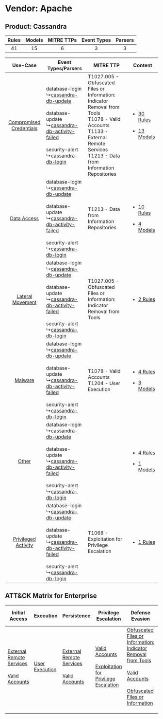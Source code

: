 Vendor: Apache
==============
Product: Cassandra
------------------
| Rules | Models | MITRE TTPs | Event Types | Parsers |
|:-----:|:------:|:----------:|:-----------:|:-------:|
|  41   |   15   |     6      |      3      |    3    |

|    Use-Case    | Event Types/Parsers    | MITRE TTP    | Content    |
|:----:| ---- | ---- | ---- |
| [Compromised Credentials](../../../UseCases/uc_compromised_credentials.md) |  database-login<br> ↳[cassandra-db-update](Ps/pC_cassandradbupdate.md)<br><br> database-update<br> ↳[cassandra-db-activity-failed](Ps/pC_cassandradbactivityfailed.md)<br><br> security-alert<br> ↳[cassandra-db-login](Ps/pC_cassandradblogin.md)<br> | T1027.005 - Obfuscated Files or Information: Indicator Removal from Tools<br>T1078 - Valid Accounts<br>T1133 - External Remote Services<br>T1213 - Data from Information Repositories<br> | [<ul><li>30 Rules</li></ul><ul><li>13 Models</li></ul>](RM/r_m_apache_cassandra_Compromised_Credentials.md) |
|    [Data Access](../../../UseCases/uc_data_access.md)    |  database-login<br> ↳[cassandra-db-update](Ps/pC_cassandradbupdate.md)<br><br> database-update<br> ↳[cassandra-db-activity-failed](Ps/pC_cassandradbactivityfailed.md)<br><br> security-alert<br> ↳[cassandra-db-login](Ps/pC_cassandradblogin.md)<br> | T1213 - Data from Information Repositories<br>    | [<ul><li>10 Rules</li></ul><ul><li>4 Models</li></ul>](RM/r_m_apache_cassandra_Data_Access.md)    |
|        [Lateral Movement](../../../UseCases/uc_lateral_movement.md)        |  database-login<br> ↳[cassandra-db-update](Ps/pC_cassandradbupdate.md)<br><br> database-update<br> ↳[cassandra-db-activity-failed](Ps/pC_cassandradbactivityfailed.md)<br><br> security-alert<br> ↳[cassandra-db-login](Ps/pC_cassandradblogin.md)<br> | T1027.005 - Obfuscated Files or Information: Indicator Removal from Tools<br>    | [<ul><li>2 Rules</li></ul>](RM/r_m_apache_cassandra_Lateral_Movement.md)    |
|    [Malware](../../../UseCases/uc_malware.md)    |  database-login<br> ↳[cassandra-db-update](Ps/pC_cassandradbupdate.md)<br><br> database-update<br> ↳[cassandra-db-activity-failed](Ps/pC_cassandradbactivityfailed.md)<br><br> security-alert<br> ↳[cassandra-db-login](Ps/pC_cassandradblogin.md)<br> | T1078 - Valid Accounts<br>T1204 - User Execution<br>    | [<ul><li>4 Rules</li></ul><ul><li>3 Models</li></ul>](RM/r_m_apache_cassandra_Malware.md)    |
|    [Other](../../../UseCases/uc_other.md)    |  database-login<br> ↳[cassandra-db-update](Ps/pC_cassandradbupdate.md)<br><br> database-update<br> ↳[cassandra-db-activity-failed](Ps/pC_cassandradbactivityfailed.md)<br><br> security-alert<br> ↳[cassandra-db-login](Ps/pC_cassandradblogin.md)<br> |    | [<ul><li>4 Rules</li></ul><ul><li>1 Models</li></ul>](RM/r_m_apache_cassandra_Other.md)    |
|     [Privileged Activity](../../../UseCases/uc_privileged_activity.md)     |  database-login<br> ↳[cassandra-db-update](Ps/pC_cassandradbupdate.md)<br><br> database-update<br> ↳[cassandra-db-activity-failed](Ps/pC_cassandradbactivityfailed.md)<br><br> security-alert<br> ↳[cassandra-db-login](Ps/pC_cassandradblogin.md)<br> | T1068 - Exploitation for Privilege Escalation<br>    | [<ul><li>1 Rules</li></ul>](RM/r_m_apache_cassandra_Privileged_Activity.md)    |

ATT&CK Matrix for Enterprise
----------------------------
| Initial Access                                                                                                                                   | Execution                                                           | Persistence                                                                                                                                      | Privilege Escalation                                                                                                                                          | Defense Evasion                                                                                                                                                                                                                                                               | Credential Access | Discovery | Lateral Movement | Collection                                                                              | Command and Control | Exfiltration | Impact |
| ------------------------------------------------------------------------------------------------------------------------------------------------ | ------------------------------------------------------------------- | ------------------------------------------------------------------------------------------------------------------------------------------------ | ------------------------------------------------------------------------------------------------------------------------------------------------------------- | ----------------------------------------------------------------------------------------------------------------------------------------------------------------------------------------------------------------------------------------------------------------------------- | ----------------- | --------- | ---------------- | --------------------------------------------------------------------------------------- | ------------------- | ------------ | ------ |
| [External Remote Services](https://attack.mitre.org/techniques/T1133)<br><br>[Valid Accounts](https://attack.mitre.org/techniques/T1078)<br><br> | [User Execution](https://attack.mitre.org/techniques/T1204)<br><br> | [External Remote Services](https://attack.mitre.org/techniques/T1133)<br><br>[Valid Accounts](https://attack.mitre.org/techniques/T1078)<br><br> | [Valid Accounts](https://attack.mitre.org/techniques/T1078)<br><br>[Exploitation for Privilege Escalation](https://attack.mitre.org/techniques/T1068)<br><br> | [Obfuscated Files or Information: Indicator Removal from Tools](https://attack.mitre.org/techniques/T1027/005)<br><br>[Valid Accounts](https://attack.mitre.org/techniques/T1078)<br><br>[Obfuscated Files or Information](https://attack.mitre.org/techniques/T1027)<br><br> |                   |           |                  | [Data from Information Repositories](https://attack.mitre.org/techniques/T1213)<br><br> |                     |              |        |